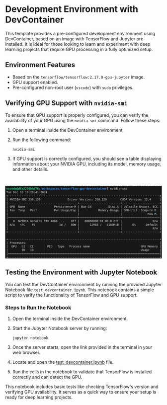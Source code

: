 # Development Environment with DevContainer

This template provides a pre-configured development environment using DevContainer, based on an image with TensorFlow and Jupyter pre-installed. It is ideal for those looking to learn and experiment with deep learning projects that require GPU processing in a fully optimized setup.

## Environment Features

- Based on the `tensorflow/tensorflow:2.17.0-gpu-jupyter` image.
- GPU support enabled.
- Pre-configured non-root user (`vscode`) with `sudo` privileges.

## Verifying GPU Support with `nvidia-smi`

To ensure that GPU support is properly configured, you can verify the availability of your GPU using the `nvidia-smi` command. Follow these steps:

1. Open a terminal inside the DevContainer environment.
2. Run the following command:

   ```
   nvidia-smi
   ```

3. If GPU support is correctly configured, you should see a table displaying information about your NVIDIA GPU, including its model, memory usage, and other details.

<br>

![alt text](nvidia-smi.png)

## Testing the Environment with Jupyter Notebook

You can test the DevContainer environment by running the provided Jupyter Notebook file `test_devcontainer.ipynb`. This notebook contains a simple script to verify the functionality of TensorFlow and GPU support.

### Steps to Run the Notebook

1. Open the terminal inside the DevContainer environment.
2. Start the Jupyter Notebook server by running:

   ```
   jupyter notebook
   ```

3. Once the server starts, open the link provided in the terminal in your web browser.
4. Locate and open the [test_devcontainer.ipynb](./test_devcontainer.ipynb) file.
5. Run the cells in the notebook to validate that TensorFlow is installed correctly and can detect the GPU.

This notebook includes basic tests like checking TensorFlow's version and verifying GPU availability. It serves as a quick way to ensure your setup is ready for deep learning projects.
